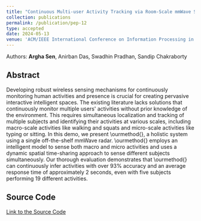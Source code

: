 ```yaml
---
title: "Continuous Multi-user Activity Tracking via Room-Scale mmWave Sensing"
collection: publications
permalink: /publication/pep-12
type: accepted
date: 2024-05-13
venue: 'ACM/IEEE International Conference on Information Processing in Sensor Networks (IPSN 2024) '
---
```


Authors: <b>Argha Sen</b>, Anirban Das, Swadhin Pradhan, Sandip Chakraborty <br>

## Abstract

Developing robust wireless sensing mechanisms for continuously monitoring human activities and presence is crucial for creating pervasive interactive intelligent spaces. The existing literature lacks solutions that continuously monitor multiple users' activities without prior knowledge of the environment. This requires simultaneous localization and tracking of multiple subjects and identifying their activities at various scales, including macro-scale activities like walking and squats and micro-scale activities like typing or sitting. In this demo, we present \ourmethod{}, a holistic system using a single off-the-shelf mmWave radar. \ourmethod{} employs an intelligent model to sense both macro and micro activities and uses a dynamic spatial time-sharing approach to sense different subjects simultaneously. Our thorough evaluation demonstrates that \ourmethod{} can continuously infer activities with over 93\% accuracy and an average response time of approximately 2 seconds, even with five subjects performing 19 different activities.   

## Source Code

[Link to the Source Code](https://github.com/arghasen10/mars)